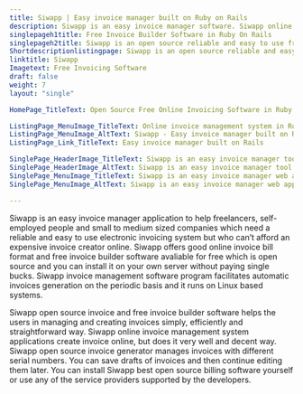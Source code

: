 ```yaml
---
title: Siwapp | Easy invoice manager built on Ruby on Rails
description: Siwapp is an easy invoice manager software. Siwapp online invoice management system helps in managing and creating invoices in a simple and intuitive way.
singlepageh1title: Free Invoice Builder Software in Ruby On Rails
singlepageh2title: Siwapp is an open source reliable and easy to use free invoice management web application. It helps manage invoices in a simple, efficient and intuitive way.
Shortdescriptionlistingpage: Siwapp is an open source reliable and easy to use free invoice management web application. It helps manage invoices in a simple, efficient and intuitive way.
linktitle: Siwapp
Imagetext: Free Invoicing Software
draft: false
weight: 7
layout: "single"

HomePage_TitleText: Open Source Free Online Invoicing Software in Ruby

ListingPage_MenuImage_TitleText: Online invoice management system in Ruby
ListingPage_MenuImage_AltText: Siwapp - Easy invoice manager built on Rails
ListingPage_Link_TitleText: Easy invoice manager built on Rails

SinglePage_HeaderImage_TitleText: Siwapp is an easy invoice manager tool to manage invoices in a simple and easy invoice bill format.
SinglePage_HeaderImage_AltText: Siwapp is an easy invoice manager tool to manage invoices in a simple and easy invoice bill format.
SinglePage_MenuImage_TitleText: Siwapp is an easy invoice manager web application to manage electronic invoicing system
SinglePage_MenuImage_AltText: Siwapp is an easy invoice manager web application to manage electronic invoicing system

---
```


Siwapp is an easy invoice manager application to help freelancers, self-employed people and small to medium sized companies which need a reliable and easy to use electronic invoicing system but who can’t afford an expensive invoice creator online. Siwapp offers good online invoice bill format and free invoice builder software avaliable for free which is open source and you can install it on your own server without paying single bucks. Siwapp invoice management software program facilitates automatic invoices generation on the periodic basis and it runs on Linux based systems.

Siwapp open source invoice and free invoice builder software helps the users in managing and creating invoices simply, efficiently and straightforward way. Siwapp online invoice management system applications create invoice online, but does it very well and decent way. Siwapp open source invoice generator manages invoices with different serial numbers. You can save drafts of invoices and then continue editing them later. You can install Siwapp best open source billing software yourself or use any of the service providers supported by the developers.